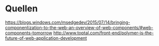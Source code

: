 # Quellen

https://blogs.windows.com/msedgedev/2015/07/14/bringing-componentization-to-the-web-an-overview-of-web-components/#web-components-tomorrow
http://www.toptal.com/front-end/polymer-js-the-future-of-web-application-development
